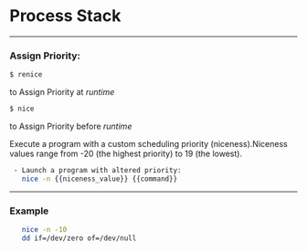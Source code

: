 # Process Stack
----

### Assign Priority:
```bash
$ renice
```
to Assign Priority at *runtime*

```bash
$ nice
```
to Assign Priority before *runtime*


Execute a program with a custom scheduling priority (niceness).Niceness values range from -20 (the highest priority) to 19 (the lowest).
```bash
 - Launch a program with altered priority:
   nice -n {{niceness_value}} {{command}}
```


----
### Example

```bash
   nice -n -10 
   dd if=/dev/zero of=/dev/null
```

